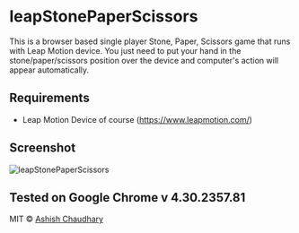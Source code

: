 # leapStonePaperScissors

This is a browser based single player Stone, Paper, Scissors game that runs with Leap Motion device.
You just need to put your hand in the stone/paper/scissors position over the device and computer's action will appear automatically.

## Requirements
* Leap Motion Device of course (https://www.leapmotion.com/)

## Screenshot

![leapStonePaperScissors](http://i.imgur.com/qgWA9TJ.png)

## Tested on Google Chrome v 4.30.2357.81

MIT © [Ashish Chaudhary](https://github.com/yankee101)
